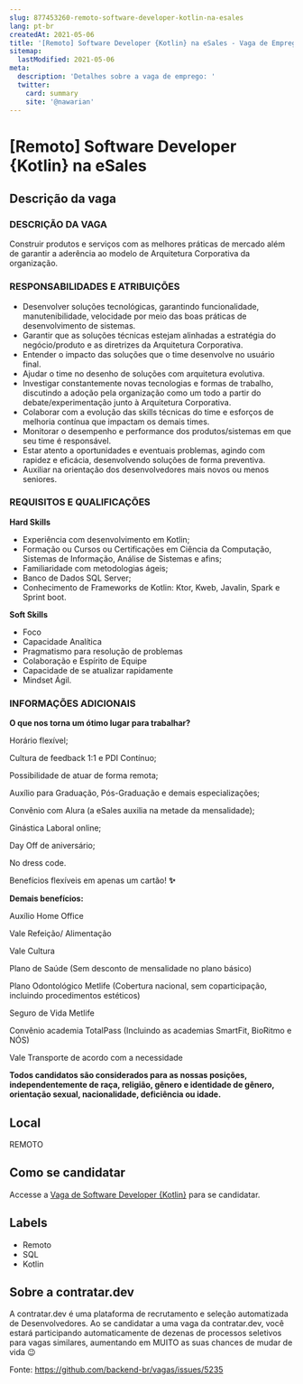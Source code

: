 ```yaml
---
slug: 877453260-remoto-software-developer-kotlin-na-esales
lang: pt-br
createdAt: 2021-05-06
title: '[Remoto] Software Developer {Kotlin} na eSales - Vaga de Emprego'
sitemap:
  lastModified: 2021-05-06
meta:
  description: 'Detalhes sobre a vaga de emprego: '
  twitter:
    card: summary
    site: '@nawarian'
---
```


# [Remoto] Software Developer {Kotlin} na eSales

## Descrição da vaga 
### DESCRIÇÃO DA VAGA

Construir produtos e serviços com as melhores práticas de mercado além de garantir a aderência ao modelo de Arquitetura Corporativa da organização.

  

### RESPONSABILIDADES E ATRIBUIÇÕES

*   Desenvolver soluções tecnológicas, garantindo funcionalidade, manutenibilidade, velocidade por meio das boas práticas de desenvolvimento de sistemas.
*   Garantir que as soluções técnicas estejam alinhadas a estratégia do negócio/produto e as diretrizes da Arquitetura Corporativa.
*   Entender o impacto das soluções que o time desenvolve no usuário final.
*   Ajudar o time no desenho de soluções com arquitetura evolutiva.
*   Investigar constantemente novas tecnologias e formas de trabalho, discutindo a adoção pela organização como um todo a partir do debate/experimentação junto à Arquitetura Corporativa.
*   Colaborar com a evolução das skills técnicas do time e esforços de melhoria contínua que impactam os demais times.
*   Monitorar o desempenho e performance dos produtos/sistemas em que seu time é responsável.
*   Estar atento a oportunidades e eventuais problemas, agindo com rapidez e eficácia, desenvolvendo soluções de forma preventiva.
*   Auxiliar na orientação dos desenvolvedores mais novos ou menos seniores.

  

### REQUISITOS E QUALIFICAÇÕES

**Hard Skills**

*   Experiência com desenvolvimento em Kotlin; 
*   Formação ou Cursos ou Certificações em Ciência da Computação, Sistemas de Informação, Análise de Sistemas e afins;
*   Familiaridade com metodologias ágeis;
*   Banco de Dados SQL Server;
*   Conhecimento de Frameworks de Kotlin: Ktor, Kweb, Javalin, Spark e Sprint boot.

  

**Soft Skills**

*   Foco
*   Capacidade Analítica
*   Pragmatismo para resolução de problemas
*   Colaboração e Espírito de Equipe
*   Capacidade de se atualizar rapidamente
*   Mindset Ágil.

  

### INFORMAÇÕES ADICIONAIS

**O que nos torna um ótimo lugar para trabalhar?**

Horário flexível;

Cultura de feedback 1:1 e PDI Contínuo;

Possibilidade de atuar de forma remota;

Auxílio para Graduação, Pós-Graduação e demais especializações;

Convênio com Alura (a eSales auxilia na metade da mensalidade); 

Ginástica Laboral online;

Day Off de aniversário;

No dress code.

Benefícios flexíveis em apenas um cartão! **✨**

  

**Demais benefícios:**

Auxílio Home Office

Vale Refeição/ Alimentação

Vale Cultura

Plano de Saúde (Sem desconto de mensalidade no plano básico)

Plano Odontológico Metlife (Cobertura nacional, sem coparticipação, incluindo procedimentos estéticos)

Seguro de Vida Metlife

Convênio academia TotalPass (Incluindo as academias SmartFit, BioRitmo e NÓS)

Vale Transporte de acordo com a necessidade

  

**Todos candidatos são considerados para as nossas posições, independentemente de raça, religião, gênero e identidade de gênero, orientação sexual, nacionalidade, deficiência ou idade.**
## Local 
REMOTO 
## Como se candidatar 
Accesse a [Vaga de Software Developer {Kotlin}](https://vaga.contratar.dev/apply/full/20488e2f-e2f7-4d0e-bccc-1b298e8dad14) para se candidatar. 
## Labels 
* Remoto 
* SQL 
* Kotlin 
## Sobre a contratar.dev 
A contratar.dev é uma plataforma de recrutamento e seleção automatizada de Desenvolvedores. Ao se candidatar a uma vaga da contratar.dev, você estará participando automaticamente de dezenas de processos seletivos para vagas similares, aumentando em MUITO as suas chances de mudar de vida 😉 


Fonte: https://github.com/backend-br/vagas/issues/5235